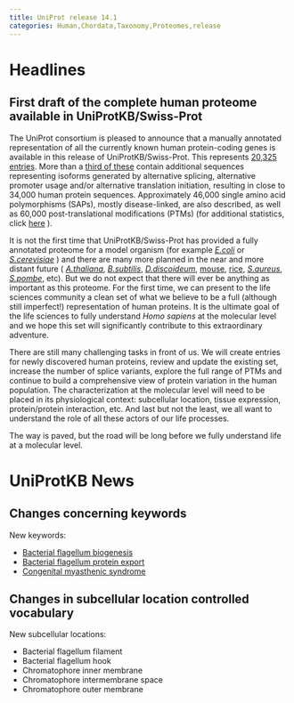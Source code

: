 ```yaml
---
title: UniProt release 14.1
categories: Human,Chordata,Taxonomy,Proteomes,release
---
```


# Headlines

## First draft of the complete human proteome available in UniProtKB/Swiss-Prot

The UniProt consortium is pleased to announce that a manually annotated representation of all the currently known human protein-coding genes is available in this release of UniProtKB/Swiss-Prot. This represents [20,325 entries](http://www.uniprot.org/uniprot/?query=taxonomy%3A9606+AND+reviewed%3Ayes). More than a [third of these](http://www.uniprot.org/uniprot/?query=taxonomy%3A9606+AND+%28keyword%3A%22Alternative+initiation+%5B24%5D%22+OR+keyword%3A%22Alternative+promoter+usage+%5B877%5D%22+OR+keyword%3A%22Alternative+splicing+%5B25%5D%22%29%0D%0A) contain additional sequences representing isoforms generated by alternative splicing, alternative promoter usage and/or alternative translation initiation, resulting in close to 34,000 human protein sequences. Approximately 46,000 single amino acid polymorphisms (SAPs), mostly disease-linked, are also described, as well as 60,000 post-translational modifications (PTMs) (for additional statistics, click [here](http://www.uniprot.org/program/chordata/statistics) ).

It is not the first time that UniProtKB/Swiss-Prot has provided a fully annotated proteome for a model organism (for example [*E.coli*](http://www.uniprot.org/uniprot/?query=taxonomy:83333+AND+keyword:181) or [*S.cerevisiae*](http://www.uniprot.org/uniprot/?query=taxonomy:4932+AND+keyword:181) ) and there are many more planned in the near and more distant future ( [*A.thaliana*](http://www.uniprot.org/uniprot/?query=taxonomy:3702+AND+reviewed%3Ayes), [*B.subtilis*](http://www.uniprot.org/uniprot/?query=taxonomy:1423+AND+reviewed%3Ayes), [*D.discoideum*](http://www.uniprot.org/uniprot/?query=taxonomy:44689+AND+reviewed%3Ayes), [mouse](http://www.uniprot.org/uniprot/?query=taxonomy:10090+AND+reviewed%3Ayes), [rice](http://www.uniprot.org/uniprot/?query=taxonomy:39947+AND+reviewed%3Ayes), [*S.aureus*](http://www.uniprot.org/uniprot/?query=organism%3A%22Staphylococcus+aureus%22+AND+reviewed%3Ayes), [*S.pombe*](http://www.uniprot.org/uniprot/?query=taxonomy:4896+AND+reviewed%3Ayes), etc). But we do not expect that there will ever be anything as important as this proteome. For the first time, we can present to the life sciences community a clean set of what we believe to be a full (although still imperfect!) representation of human proteins. It is the ultimate goal of the life sciences to fully understand *Homo sapiens* at the molecular level and we hope this set will significantly contribute to this extraordinary adventure.

There are still many challenging tasks in front of us. We will create entries for newly discovered human proteins, review and update the existing set, increase the number of splice variants, explore the full range of PTMs and continue to build a comprehensive view of protein variation in the human population. The characterization at the molecular level will need to be placed in its physiological context: subcellular location, tissue expression, protein/protein interaction, etc. And last but not the least, we all want to understand the role of all these actors of our life processes.

The way is paved, but the road will be long before we fully understand life at a molecular level.

# UniProtKB News

## Changes concerning keywords

New keywords:

-   [Bacterial flagellum biogenesis](http://www.uniprot.org/keywords/KW-1005)
-   [Bacterial flagellum protein export](http://www.uniprot.org/keywords/KW-1006)
-   [Congenital myasthenic syndrome](http://www.uniprot.org/keywords/KW-1004)

## Changes in subcellular location controlled vocabulary

New subcellular locations:

-   Bacterial flagellum filament
-   Bacterial flagellum hook
-   Chromatophore inner membrane
-   Chromatophore intermembrane space
-   Chromatophore outer membrane

